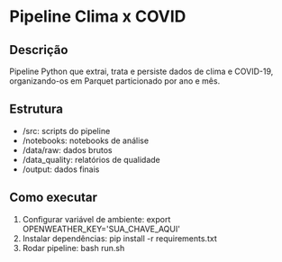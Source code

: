 # Pipeline Clima x COVID

## Descrição
Pipeline Python que extrai, trata e persiste dados de clima e COVID-19, organizando-os em Parquet particionado por ano e mês.

## Estrutura
- /src: scripts do pipeline
- /notebooks: notebooks de análise
- /data/raw: dados brutos
- /data_quality: relatórios de qualidade
- /output: dados finais

## Como executar
1. Configurar variável de ambiente:
   export OPENWEATHER_KEY='SUA_CHAVE_AQUI'
2. Instalar dependências:
   pip install -r requirements.txt
3. Rodar pipeline:
   bash run.sh
